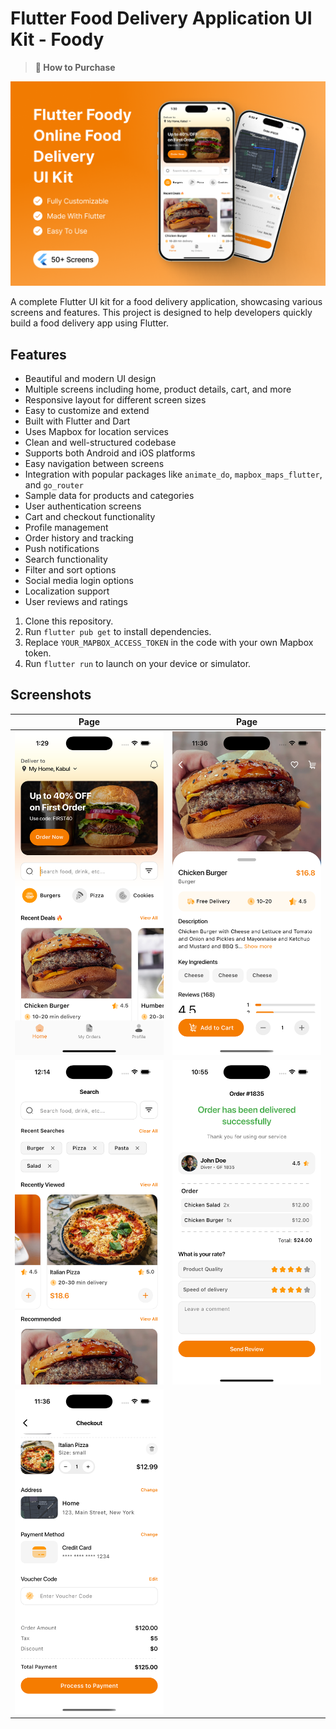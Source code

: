 # Flutter Food Delivery Application UI Kit - Foody

> **🛒 How to Purchase**
>


![Flutter Food Delivery Application UI Kit](assets/screenshots/flutter-foody-ui-kit.png)

A complete Flutter UI kit for a food delivery application, showcasing various screens and features. This project is designed to help developers quickly build a food delivery app using Flutter.

## Features
- Beautiful and modern UI design
- Multiple screens including home, product details, cart, and more
- Responsive layout for different screen sizes
- Easy to customize and extend
- Built with Flutter and Dart
- Uses Mapbox for location services
- Clean and well-structured codebase
- Supports both Android and iOS platforms
- Easy navigation between screens
- Integration with popular packages like `animate_do`, `mapbox_maps_flutter`, and `go_router`
- Sample data for products and categories
- User authentication screens
- Cart and checkout functionality
- Profile management
- Order history and tracking
- Push notifications
- Search functionality
- Filter and sort options
- Social media login options
- Localization support
- User reviews and ratings



1. Clone this repository.
2. Run `flutter pub get` to install dependencies.
3. Replace `YOUR_MAPBOX_ACCESS_TOKEN` in the code with your own Mapbox token.
4. Run `flutter run` to launch on your device or simulator.

## Screenshots

 | Page | Page
|---|---|
| <img alt="Flutter Food Delivery Application UI Kit" src="assets/screenshots/flutter-foody-home-screen.png" width="400px" /> | <img alt="Flutter Food Delivery Application UI Kit" src="assets/screenshots/flutter-foody-food-screen.png" width="400px" /> |
| <img alt="Flutter Food Delivery Application UI Kit" src="assets/screenshots/flutter-foody-search-screen.png" width="400px" /> | <img alt="Flutter Food Delivery Application UI Kit" src="assets/screenshots/flutter-foody-order-success.png" width="400px" /> |
| <img alt="Flutter Food Delivery Application UI Kit" src="assets/screenshots/flutter-foody-checkout-screen.png" width="400px" /> |



